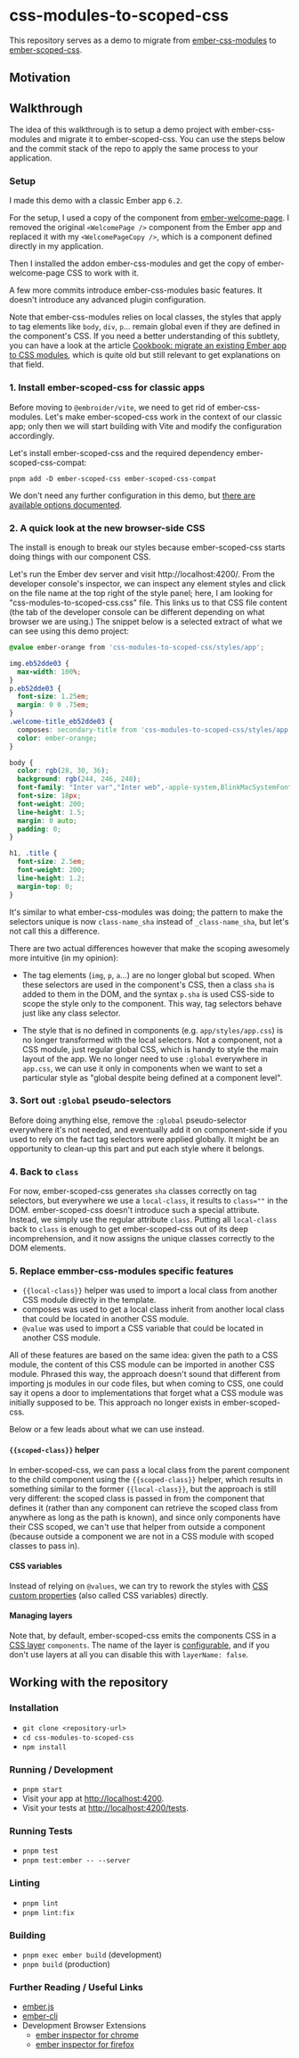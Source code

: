 # css-modules-to-scoped-css

This repository serves as a demo to migrate from [ember-css-modules](https://github.com/salsify/ember-css-modules) to [ember-scoped-css](https://github.com/soxhub/ember-scoped-css).

## Motivation


## Walkthrough

The idea of this walkthrough is to setup a demo project with ember-css-modules and migrate it to ember-scoped-css. You can use the steps below and the commit stack of the repo to apply the same process to your application.

### Setup

I made this demo with a classic Ember app `6.2`.

For the setup, I used a copy of the component from [ember-welcome-page](https://github.com/ember-cli/ember-welcome-page). I removed the original `<WelcomePage />` component from the Ember app and replaced it with my `<WelcomePageCopy />`, which is a component defined directly in my application.

Then I installed the addon ember-css-modules and get the copy of ember-welcome-page CSS to work with it.

A few more commits introduce ember-css-modules basic features. It doesn't introduce any advanced plugin configuration.

Note that ember-css-modules relies on local classes, the styles that apply to tag elements like `body`, `div`, `p`... remain global even if they are defined in the component's CSS. If you need a better understanding of this subtlety, you can have a look at the article [Cookbook: migrate an existing Ember app to CSS modules](https://mainmatter.com/blog/2022/08/24/cookbook-ember-app-to-css-modules/), which is quite old but still relevant to get explanations on that field.

### 1. Install ember-scoped-css for classic apps

Before moving to `@embroider/vite`, we need to get rid of ember-css-modules. Let's make ember-scoped-css work in the context of our classic app; only then we will start building with Vite and modify the configuration accordingly.

Let's install ember-scoped-css and the required dependency ember-scoped-css-compat:

```
pnpm add -D ember-scoped-css ember-scoped-css-compat
```

We don't need any further configuration in this demo, but [there are available options documented](https://github.com/soxhub/ember-scoped-css?tab=readme-ov-file#configuration-1).

### 2. A quick look at the new browser-side CSS

The install is enough to break our styles because ember-scoped-css starts doing things with our component CSS.

Let's run the Ember dev server and visit http://localhost:4200/. From the developer console's inspector, we can inspect any element styles and click on the file name at the top right of the style panel; here, I am looking for "css-modules-to-scoped-css.css" file. This links us to that CSS file content (the tab of the developer console can be different depending on what browser we are using.) The snippet below is a selected extract of what we can see using this demo project:

```css
@value ember-orange from 'css-modules-to-scoped-css/styles/app';

img.eb52dde03 {
  max-width: 100%;
}
p.eb52dde03 {
  font-size: 1.25em;
  margin: 0 0 .75em;
}
.welcome-title_eb52dde03 {
  composes: secondary-title from 'css-modules-to-scoped-css/styles/app';
  color: ember-orange;
}

body {
  color: rgb(28, 30, 36);
  background: rgb(244, 246, 248);
  font-family: "Inter var","Inter web",-apple-system,BlinkMacSystemFont,Segoe UI,Helvetica,Arial,sans-serif,Apple Color Emoji,Segoe UI Emoji;
  font-size: 18px;
  font-weight: 200;
  line-height: 1.5;
  margin: 0 auto;
  padding: 0;
}

h1, .title {
  font-size: 2.5em;
  font-weight: 200;
  line-height: 1.2;
  margin-top: 0;
}
```

It's similar to what ember-css-modules was doing; the pattern to make the selectors unique is now `class-name_sha` instead of `_class-name_sha`, but let's not call this a difference.

There are two actual differences however that make the scoping awesomely more intuitive (in my opinion):

- The tag elements (`img`, `p`, `a`...) are no longer global but scoped. When these selectors are used in the component's CSS, then a class `sha` is added to them in the DOM, and the syntax `p.sha` is used CSS-side to scope the style only to the component. This way, tag selectors behave just like any class selector.

- The style that is no defined in components (e.g. `app/styles/app.css`) is no longer transformed with the local selectors. Not a component, not a CSS module, just regular global CSS, which is handy to style the main layout of the app. We no longer need to use `:global` everywhere in `app.css`, we can use it only in components when we want to set a particular style as "global despite being defined at a component level".

### 3. Sort out `:global` pseudo-selectors

Before doing anything else, remove the `:global` pseudo-selector everywhere it's not needed, and eventually add it on component-side if you used to rely on the fact tag selectors were applied globally. It might be an opportunity to clean-up this part and put each style where it belongs.

### 4. Back to `class`

For now, ember-scoped-css generates `sha` classes correctly on tag selectors, but everywhere we use a `local-class`, it results to `class=""` in the DOM. ember-scoped-css doesn't introduce such a special attribute. Instead, we simply use the regular attribute `class`. Putting all `local-class` back to `class` is enough to get ember-scoped-css out of its deep incomprehension, and it now assigns the unique classes correctly to the DOM elements.

### 5. Replace emmber-css-modules specific features

- `{{local-class}}` helper was used to import a local class from another CSS module directly in the template.
- composes was used to get a local class inherit from another local class that could be located in another CSS module.
- `@value` was used to import a CSS variable that could be located in another CSS module. 

All of these features are based on the same idea: given the path to a CSS module, the content of this CSS module can be imported in another CSS module. Phrased this way, the approach doesn't sound that different from importing js modules in our code files, but when coming to CSS, one could say it opens a door to implementations that forget what a CSS module was initially supposed to be. This approach no longer exists in ember-scoped-css.

Below or a few leads about what we can use instead.

#### `{{scoped-class}}` helper

In ember-scoped-css, we can pass a local class from the parent component to the child component using the `{{scoped-class}}` helper, which results in something similar to the former `{{local-class}}`, but the approach is still very different: the scoped class is passed in from the component that defines it (rather than any component can retrieve the scoped class from anywhere as long as the path is known), and since only components have their CSS scoped, we can't use that helper from outside a component (because outside a component we are not in a CSS module with scoped classes to pass in).

#### CSS variables

Instead of relying on `@values`, we can try to rework the styles with [CSS custom properties](https://developer.mozilla.org/en-US/docs/Web/CSS/CSS_cascading_variables/Using_CSS_custom_properties) (also called CSS variables) directly.

#### Managing layers

Note that, by default, ember-scoped-css emits the components CSS in a [CSS layer](https://developer.mozilla.org/en-US/docs/Web/CSS/@layer) `components`. The name of the layer is [configurable](https://github.com/soxhub/ember-scoped-css/blob/02488a40003923409ffc1ab3fdd1bd6bed7eddaf/README.md#configuration-1), and if you don't use layers at all you can disable this with `layerName: false`. 

## Working with the repository

### Installation

- `git clone <repository-url>`
- `cd css-modules-to-scoped-css`
- `npm install`

### Running / Development

- `pnpm start`
- Visit your app at [http://localhost:4200](http://localhost:4200).
- Visit your tests at [http://localhost:4200/tests](http://localhost:4200/tests).

### Running Tests

- `pnpm test`
- `pnpm test:ember -- --server`

### Linting

- `pnpm lint`
- `pnpm lint:fix`

### Building

- `pnpm exec ember build` (development)
- `pnpm build` (production)

### Further Reading / Useful Links

- [ember.js](https://emberjs.com/)
- [ember-cli](https://cli.emberjs.com/release/)
- Development Browser Extensions
  - [ember inspector for chrome](https://chrome.google.com/webstore/detail/ember-inspector/bmdblncegkenkacieihfhpjfppoconhi)
  - [ember inspector for firefox](https://addons.mozilla.org/en-US/firefox/addon/ember-inspector/)
